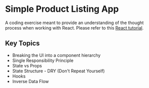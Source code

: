 # Simple Product Listing App

A coding exercise meant to provide an understanding of the thought process when working with React. Please refer to this [React tutorial](https://react.dev/learn/thinking-in-react).

## Key Topics
* Breaking the UI into a component hierarchy
* Single Responsibility Principle
* State vs Props
* State Structure - DRY (Don't Repeat Yourself)
* Hooks
* Inverse Data Flow
